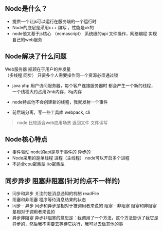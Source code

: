 ## Node是什么？

- 提供一个让js可以运行在服务端的一个运行时
- Node的底层是采用c++ 编写 ，性能是ok的
- node他又基于js核心 （ecmascript） 系统级的api 文件操作，网络编程 实现自己的web服务

## Node解决了什么问题

Web服务器 瓶颈在于用户的并发量  
（多线程 同步） 只要多个人需要操作同一个资源必须通过锁

- java php 用户访问服务器，每个客户连接服务器时 都会产生一个新的线程，一个线程大约占用2mb内存，8g内存
- node特点他不会创建新的线程，我就发射一个事件

- 前后端分离，写一些工具库 webpack, cli

> node 比较适合web应用场景  返回文件 文件读写

## Node核心特点

- 事件驱动  node的api是基于事件的 异步的
- Node采用的是单线程  进程（主线程）  node可以开启多个进程
- 不适合cpu密集型 i/o密集型

## 同步异步 阻塞非阻塞(针对的点不一样的)

- 同步和异步 关注的是消息通知的机制  readFile
- 阻塞和非阻塞 程序等待消息结果的状态
- 同步 - 异步
  同步和异步是相对于被调用者来说的
  阻塞 - 非阻塞
  阻塞和非阻塞是相对于调用者来说的
- 异步非阻塞
  异步非阻塞的意思是：我调用了一个方法，这个方法告诉了我它是异步的，然后我不需要去等待它执行，我可以去做其他的事



